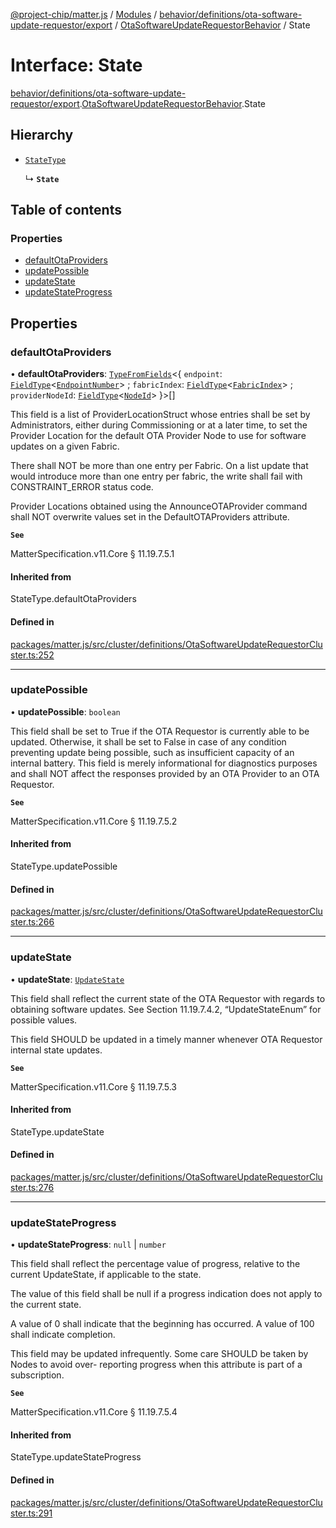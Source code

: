 [@project-chip/matter.js](../README.md) / [Modules](../modules.md) / [behavior/definitions/ota-software-update-requestor/export](../modules/behavior_definitions_ota_software_update_requestor_export.md) / [OtaSoftwareUpdateRequestorBehavior](../modules/behavior_definitions_ota_software_update_requestor_export.OtaSoftwareUpdateRequestorBehavior.md) / State

# Interface: State

[behavior/definitions/ota-software-update-requestor/export](../modules/behavior_definitions_ota_software_update_requestor_export.md).[OtaSoftwareUpdateRequestorBehavior](../modules/behavior_definitions_ota_software_update_requestor_export.OtaSoftwareUpdateRequestorBehavior.md).State

## Hierarchy

- [`StateType`](../modules/behavior_definitions_ota_software_update_requestor_export._internal_.md#statetype)

  ↳ **`State`**

## Table of contents

### Properties

- [defaultOtaProviders](behavior_definitions_ota_software_update_requestor_export.OtaSoftwareUpdateRequestorBehavior.State.md#defaultotaproviders)
- [updatePossible](behavior_definitions_ota_software_update_requestor_export.OtaSoftwareUpdateRequestorBehavior.State.md#updatepossible)
- [updateState](behavior_definitions_ota_software_update_requestor_export.OtaSoftwareUpdateRequestorBehavior.State.md#updatestate)
- [updateStateProgress](behavior_definitions_ota_software_update_requestor_export.OtaSoftwareUpdateRequestorBehavior.State.md#updatestateprogress)

## Properties

### defaultOtaProviders

• **defaultOtaProviders**: [`TypeFromFields`](../modules/tlv_export.md#typefromfields)\<\{ `endpoint`: [`FieldType`](tlv_export.FieldType.md)\<[`EndpointNumber`](../modules/datatype_export.md#endpointnumber)\> ; `fabricIndex`: [`FieldType`](tlv_export.FieldType.md)\<[`FabricIndex`](../modules/datatype_export.md#fabricindex)\> ; `providerNodeId`: [`FieldType`](tlv_export.FieldType.md)\<[`NodeId`](../modules/datatype_export.md#nodeid)\>  }\>[]

This field is a list of ProviderLocationStruct whose entries shall be set by Administrators, either
during Commissioning or at a later time, to set the Provider Location for the default OTA Provider Node
to use for software updates on a given Fabric.

There shall NOT be more than one entry per Fabric. On a list update that would introduce more than one
entry per fabric, the write shall fail with CONSTRAINT_ERROR status code.

Provider Locations obtained using the AnnounceOTAProvider command shall NOT overwrite values set in the
DefaultOTAProviders attribute.

**`See`**

MatterSpecification.v11.Core § 11.19.7.5.1

#### Inherited from

StateType.defaultOtaProviders

#### Defined in

[packages/matter.js/src/cluster/definitions/OtaSoftwareUpdateRequestorCluster.ts:252](https://github.com/project-chip/matter.js/blob/0c058ae17fdba4c0b89b8b13c309011d51782299/packages/matter.js/src/cluster/definitions/OtaSoftwareUpdateRequestorCluster.ts#L252)

___

### updatePossible

• **updatePossible**: `boolean`

This field shall be set to True if the OTA Requestor is currently able to be updated. Otherwise, it
shall be set to False in case of any condition preventing update being possible, such as insufficient
capacity of an internal battery. This field is merely informational for diagnostics purposes and shall
NOT affect the responses provided by an OTA Provider to an OTA Requestor.

**`See`**

MatterSpecification.v11.Core § 11.19.7.5.2

#### Inherited from

StateType.updatePossible

#### Defined in

[packages/matter.js/src/cluster/definitions/OtaSoftwareUpdateRequestorCluster.ts:266](https://github.com/project-chip/matter.js/blob/0c058ae17fdba4c0b89b8b13c309011d51782299/packages/matter.js/src/cluster/definitions/OtaSoftwareUpdateRequestorCluster.ts#L266)

___

### updateState

• **updateState**: [`UpdateState`](../enums/cluster_export.OtaSoftwareUpdateRequestor.UpdateState.md)

This field shall reflect the current state of the OTA Requestor with regards to obtaining software
updates. See Section 11.19.7.4.2, “UpdateStateEnum” for possible values.

This field SHOULD be updated in a timely manner whenever OTA Requestor internal state updates.

**`See`**

MatterSpecification.v11.Core § 11.19.7.5.3

#### Inherited from

StateType.updateState

#### Defined in

[packages/matter.js/src/cluster/definitions/OtaSoftwareUpdateRequestorCluster.ts:276](https://github.com/project-chip/matter.js/blob/0c058ae17fdba4c0b89b8b13c309011d51782299/packages/matter.js/src/cluster/definitions/OtaSoftwareUpdateRequestorCluster.ts#L276)

___

### updateStateProgress

• **updateStateProgress**: ``null`` \| `number`

This field shall reflect the percentage value of progress, relative to the current UpdateState, if
applicable to the state.

The value of this field shall be null if a progress indication does not apply to the current state.

A value of 0 shall indicate that the beginning has occurred. A value of 100 shall indicate completion.

This field may be updated infrequently. Some care SHOULD be taken by Nodes to avoid over- reporting
progress when this attribute is part of a subscription.

**`See`**

MatterSpecification.v11.Core § 11.19.7.5.4

#### Inherited from

StateType.updateStateProgress

#### Defined in

[packages/matter.js/src/cluster/definitions/OtaSoftwareUpdateRequestorCluster.ts:291](https://github.com/project-chip/matter.js/blob/0c058ae17fdba4c0b89b8b13c309011d51782299/packages/matter.js/src/cluster/definitions/OtaSoftwareUpdateRequestorCluster.ts#L291)

